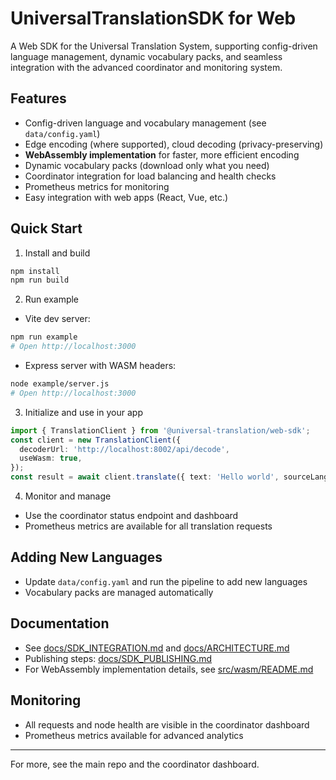 # UniversalTranslationSDK for Web

A Web SDK for the Universal Translation System, supporting config-driven language management, dynamic vocabulary packs, and seamless integration with the advanced coordinator and monitoring system.

## Features
- Config-driven language and vocabulary management (see `data/config.yaml`)
- Edge encoding (where supported), cloud decoding (privacy-preserving)
- **WebAssembly implementation** for faster, more efficient encoding
- Dynamic vocabulary packs (download only what you need)
- Coordinator integration for load balancing and health checks
- Prometheus metrics for monitoring
- Easy integration with web apps (React, Vue, etc.)

## Quick Start

1) Install and build
```bash
npm install
npm run build
```

2) Run example
- Vite dev server:
```bash
npm run example
# Open http://localhost:3000
```
- Express server with WASM headers:
```bash
node example/server.js
# Open http://localhost:3000
```

3) Initialize and use in your app
```ts
import { TranslationClient } from '@universal-translation/web-sdk';
const client = new TranslationClient({
  decoderUrl: 'http://localhost:8002/api/decode',
  useWasm: true,
});
const result = await client.translate({ text: 'Hello world', sourceLang: 'en', targetLang: 'es' });
```

4) Monitor and manage
- Use the coordinator status endpoint and dashboard
- Prometheus metrics are available for all translation requests

## Adding New Languages
- Update `data/config.yaml` and run the pipeline to add new languages
- Vocabulary packs are managed automatically

## Documentation
- See [docs/SDK_INTEGRATION.md](../../docs/SDK_INTEGRATION.md) and [docs/ARCHITECTURE.md](../../docs/ARCHITECTURE.md)
- Publishing steps: [docs/SDK_PUBLISHING.md](../../docs/SDK_PUBLISHING.md)
- For WebAssembly implementation details, see [src/wasm/README.md](src/wasm/README.md)

## Monitoring
- All requests and node health are visible in the coordinator dashboard
- Prometheus metrics available for advanced analytics

---

For more, see the main repo and the coordinator dashboard.